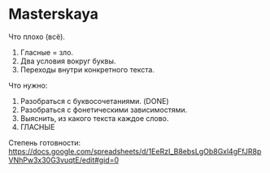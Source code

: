 # Masterskaya
Что плохо (всё).
1) Гласные = зло.
2) Два условия вокруг буквы.
3) Переходы внутри конкретного текста.


Что нужно:
1) Разобраться с буквосочетаниями. (DONE)
2) Разобраться с фонетическими зависимостями.
3) Выяснить, из какого текста каждое слово.
4) ГЛАСНЫЕ

Степень готовности:
https://docs.google.com/spreadsheets/d/1EeRzI_B8ebsLgOb8Gxl4gFfJR8pVNhPw3x30G3vuqtE/edit#gid=0
